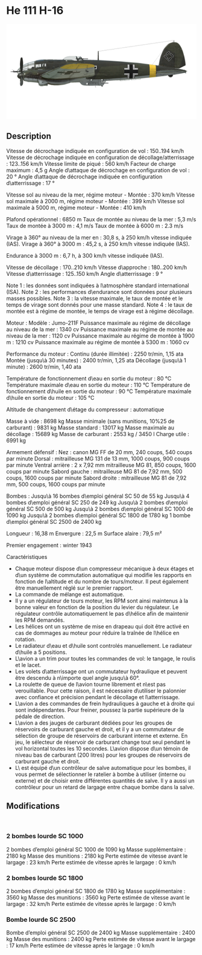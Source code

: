 ﻿# He 111 H-16

![he111h16](../images/he111h16.png)

## Description

Vitesse de décrochage indiquée en configuration de vol : 150..194 km/h
Vitesse de décrochage indiquée en configuration de décollage/atterrissage : 123..156 km/h
Vitesse limite de piqué : 560 km/h
Facteur de charge maximum : 4,5 g
Angle d\attaque de décrochage en configuration de vol : 20 °
Angle d\attaque de décrochage indiquée en configuration d\atterrissage : 17 °

Vitesse sol au niveau de la mer, régime moteur - Montée : 370 km/h
Vitesse sol maximale à 2000 m, régime moteur - Montée : 399 km/h
Vitesse sol maximale à 5000 m, régime moteur - Montée : 410 km/h

Plafond opérationnel : 6850 m
Taux de montée au niveau de la mer : 5,3 m/s
Taux de montée à 3000 m : 4,1 m/s
Taux de montée à 6000 m : 2.3 m/s

Virage à 360° au niveau de la mer en : 30,8 s, à 250 km/h vitesse indiquée (IAS).
Virage à 360° à 3000 m : 45,2 s, à 250 km/h vitesse indiquée (IAS).

Endurance à 3000 m : 6,7 h, à 300 km/h vitesse indiquée (IAS).

Vitesse de décollage : 170..210 km/h
Vitesse d\approche : 180..200 km/h
Vitesse d\atterrissage : 125..150 km/h
Angle d\atterrissage : 9 °

Note 1 : les données sont indiquées à l\atmosphère standard international (ISA).
Note 2 : les performances d\endurance sont données pour plusieurs masses possibles.
Note 3 : la vitesse maximale, le taux de montée et le temps de virage sont donnés pour une masse standard.
Note 4 : le taux de montée est à régime de montée, le temps de virage est à régime décollage.

Moteur :
Modèle : Jumo-211F
Puissance maximale au régime de décollage au niveau de la mer : 1340 cv
Puissance maximale au régime de montée au niveau de la mer : 1120 cv
Puissance maximale au régime de montée à 1900 m : 1210 cv
Puissance maximale au régime de montée à 5300 m : 1060 cv

Performance du moteur :
Continu (durée illimitée) : 2250 tr/min, 1,15 ata
Montée (jusqu\à 30 minutes) : 2400 tr/min, 1,25 ata
Décollage (jusqu\à 1 minute) : 2600 tr/min, 1,40 ata

Température de fonctionnement d\eau en sortie du moteur : 80 °C
Température maximale d\eau en sortie du moteur : 110 °C
Température de fonctionnement d\huile en sortie du moteur : 90 °C
Température maximale d\huile en sortie du moteur : 105 °C

Altitude de changement d\étage du compresseur : automatique 

Masse à vide : 8698 kg
Masse minimale (sans munitions, 10%25 de carburant) : 9831 kg
Masse standard : 13017 kg
Masse maximale au décollage : 15689 kg
Masse de carburant : 2553 kg / 3450 l
Charge utile : 6991 kg

Armement défensif :
Nez : canon MG FF de 20 mm, 240 coups, 540 coups par minute
Dorsal : mitrailleuse MG 131 de 13 mm, 1000 coups, 900 coups par minute
Ventral arrière : 2 x 7,92 mm mitrailleuse MG 81, 850 coups, 1600 coups par minute
Sabord gauche : mitrailleuse MG 81 de 7,92 mm, 500 coups, 1600 coups par minute
Sabord droite : mitrailleuse MG 81 de 7,92 mm, 500 coups, 1600 coups par minute

Bombes :
Jusqu\à 16 bombes d\emploi général SC 50 de 55 kg
Jusqu\à 4 bombes d\emploi général SC 250 de 249 kg
Jusqu\à 2 bombes d\emploi général SC 500 de 500 kg
Jusqu\à 2 bombes d\emploi général SC 1000 de 1090 kg
Jusqu\à 2 bombes d\emploi général SC 1800 de 1780 kg
1 bombe d\emploi général SC 2500 de 2400 kg

Longueur : 16,38 m
Envergure : 22,5 m
Surface alaire : 79,5 m²

Premier engagement : winter 1943

Caractéristiques
- Chaque moteur dispose d\un compresseur mécanique à deux étages et d\un système de commutation automatique qui modifie les rapports en fonction de l\altitude et du nombre de tours/moteur. Il peut également être manuellement réglé sur le premier rapport.
- La commande de mélange est automatique.
- Il y a un régulateur de tours moteur, les RPM sont ainsi maintenus à la bonne valeur en fonction de la position du levier du régulateur. Le régulateur contrôle automatiquement le pas d\hélice afin de maintenir les RPM demandés.
- Les hélices ont un système de mise en drapeau qui doit être activé en cas de dommages au moteur pour réduire la traînée de l\hélice en rotation.
- Le radiateur d\eau et d\huile sont controlés manuellement. Le radiateur d\huile a 5 positions.
- L\avion a un trim pour toutes les commandes de vol: le tangage, le roulis et le lacet.
- Les volets d\atterrissage ont un commutateur hydraulique et peuvent être descendu à n\importe quel angle jusqu\\à 60°.
- La roulette de queue de l\avion tourne librement et n\est pas verouillable. Pour cette raison, il est nécessaire d\utiliser le palonnier avec confiance et précision pendant le décollage et l\atterrissage.
- L\avion a des commandes de frein hydrauliques à gauche et à droite qui sont indépendantes. Pour freiner, poussez la partie supérieure de la pédale de direction.
- L\avion a des jauges de carburant dédiées pour les groupes de réservoirs de carburant gauche et droit, et il y a un commutateur de sélection de groupe de réservoirs de carburant interne et externe. En jeu, le sélecteur de réservoir de carburant change tout seul pendant le vol horizontal toutes les 10 secondes. L\avion dispose d\un témoin de niveau bas de carburant (200 litres) pour les groupes de réservoirs de carburant gauche et droit.
- L\ est équipé d\un contrôleur de salve automatique pour les bombes, il vous permet de sélectionner le ratelier à bombe à utiliser (interne ou externe) et de choisir entre différentes quantités de salve. Il y a aussi un contrôleur pour un retard de largage entre chaque bombe dans la salve.

## Modifications
﻿


### 2 bombes lourde SC 1000

2 bombes d’emploi général SC 1000 de 1090 kg
Masse supplémentaire : 2180 kg
Masse des munitions : 2180 kg
Perte estimée de vitesse avant le largage : 23 km/h
Perte estimée de vitesse après le largage : 0 km/h﻿


### 2 bombes lourde SC 1800 

2 bombes d’emploi général SC 1800 de 1780 kg
Masse supplémentaire : 3560 kg
Masse des munitions : 3560 kg
Perte estimée de vitesse avant le largage : 32 km/h
Perte estimée de vitesse après le largage : 0 km/h﻿


### Bombe lourde SC 2500

Bombe d’emploi général SC 2500 de 2400 kg
Masse supplémentaire : 2400 kg
Masse des munitions : 2400 kg
Perte estimée de vitesse avant le largage : 17 km/h
Perte estimée de vitesse après le largage : 0 km/h